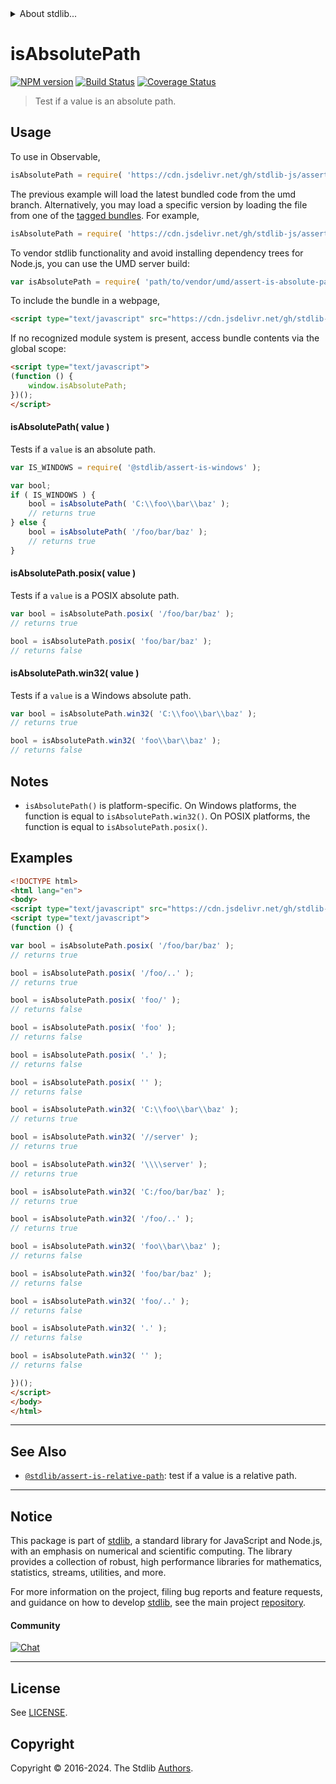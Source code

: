 <!--

@license Apache-2.0

Copyright (c) 2018 The Stdlib Authors.

Licensed under the Apache License, Version 2.0 (the "License");
you may not use this file except in compliance with the License.
You may obtain a copy of the License at

   http://www.apache.org/licenses/LICENSE-2.0

Unless required by applicable law or agreed to in writing, software
distributed under the License is distributed on an "AS IS" BASIS,
WITHOUT WARRANTIES OR CONDITIONS OF ANY KIND, either express or implied.
See the License for the specific language governing permissions and
limitations under the License.

-->


<details>
  <summary>
    About stdlib...
  </summary>
  <p>We believe in a future in which the web is a preferred environment for numerical computation. To help realize this future, we've built stdlib. stdlib is a standard library, with an emphasis on numerical and scientific computation, written in JavaScript (and C) for execution in browsers and in Node.js.</p>
  <p>The library is fully decomposable, being architected in such a way that you can swap out and mix and match APIs and functionality to cater to your exact preferences and use cases.</p>
  <p>When you use stdlib, you can be absolutely certain that you are using the most thorough, rigorous, well-written, studied, documented, tested, measured, and high-quality code out there.</p>
  <p>To join us in bringing numerical computing to the web, get started by checking us out on <a href="https://github.com/stdlib-js/stdlib">GitHub</a>, and please consider <a href="https://opencollective.com/stdlib">financially supporting stdlib</a>. We greatly appreciate your continued support!</p>
</details>

# isAbsolutePath

[![NPM version][npm-image]][npm-url] [![Build Status][test-image]][test-url] [![Coverage Status][coverage-image]][coverage-url] <!-- [![dependencies][dependencies-image]][dependencies-url] -->

> Test if a value is an absolute path.

<section class="intro">

</section>

<!-- /.intro -->



<section class="usage">

## Usage

To use in Observable,

```javascript
isAbsolutePath = require( 'https://cdn.jsdelivr.net/gh/stdlib-js/assert-is-absolute-path@umd/browser.js' )
```
The previous example will load the latest bundled code from the umd branch. Alternatively, you may load a specific version by loading the file from one of the [tagged bundles](https://github.com/stdlib-js/assert-is-absolute-path/tags). For example,

```javascript
isAbsolutePath = require( 'https://cdn.jsdelivr.net/gh/stdlib-js/assert-is-absolute-path@v0.2.2-umd/browser.js' )
```

To vendor stdlib functionality and avoid installing dependency trees for Node.js, you can use the UMD server build:

```javascript
var isAbsolutePath = require( 'path/to/vendor/umd/assert-is-absolute-path/index.js' )
```

To include the bundle in a webpage,

```html
<script type="text/javascript" src="https://cdn.jsdelivr.net/gh/stdlib-js/assert-is-absolute-path@umd/browser.js"></script>
```

If no recognized module system is present, access bundle contents via the global scope:

```html
<script type="text/javascript">
(function () {
    window.isAbsolutePath;
})();
</script>
```

#### isAbsolutePath( value )

Tests if a `value` is an absolute path.

```javascript
var IS_WINDOWS = require( '@stdlib/assert-is-windows' );

var bool;
if ( IS_WINDOWS ) {
    bool = isAbsolutePath( 'C:\\foo\\bar\\baz' );
    // returns true
} else {
    bool = isAbsolutePath( '/foo/bar/baz' );
    // returns true
}
```

#### isAbsolutePath.posix( value )

Tests if a `value` is a POSIX absolute path.

```javascript
var bool = isAbsolutePath.posix( '/foo/bar/baz' );
// returns true

bool = isAbsolutePath.posix( 'foo/bar/baz' );
// returns false
```

#### isAbsolutePath.win32( value )

Tests if a `value` is a Windows absolute path.

```javascript
var bool = isAbsolutePath.win32( 'C:\\foo\\bar\\baz' );
// returns true

bool = isAbsolutePath.win32( 'foo\\bar\\baz' );
// returns false
```

</section>

<!-- /.usage -->

<section class="notes">

## Notes

-   `isAbsolutePath()` is platform-specific. On Windows platforms, the function is equal to `isAbsolutePath.win32()`. On POSIX platforms, the function is equal to `isAbsolutePath.posix()`.

</section>

<!-- /.notes -->

<section class="examples">

## Examples

<!-- eslint no-undef: "error" -->

```html
<!DOCTYPE html>
<html lang="en">
<body>
<script type="text/javascript" src="https://cdn.jsdelivr.net/gh/stdlib-js/assert-is-absolute-path@umd/browser.js"></script>
<script type="text/javascript">
(function () {

var bool = isAbsolutePath.posix( '/foo/bar/baz' );
// returns true

bool = isAbsolutePath.posix( '/foo/..' );
// returns true

bool = isAbsolutePath.posix( 'foo/' );
// returns false

bool = isAbsolutePath.posix( 'foo' );
// returns false

bool = isAbsolutePath.posix( '.' );
// returns false

bool = isAbsolutePath.posix( '' );
// returns false

bool = isAbsolutePath.win32( 'C:\\foo\\bar\\baz' );
// returns true

bool = isAbsolutePath.win32( '//server' );
// returns true

bool = isAbsolutePath.win32( '\\\\server' );
// returns true

bool = isAbsolutePath.win32( 'C:/foo/bar/baz' );
// returns true

bool = isAbsolutePath.win32( '/foo/..' );
// returns true

bool = isAbsolutePath.win32( 'foo\\bar\\baz' );
// returns false

bool = isAbsolutePath.win32( 'foo/bar/baz' );
// returns false

bool = isAbsolutePath.win32( 'foo/..' );
// returns false

bool = isAbsolutePath.win32( '.' );
// returns false

bool = isAbsolutePath.win32( '' );
// returns false

})();
</script>
</body>
</html>
```

</section>

<!-- /.examples -->



<!-- Section for related `stdlib` packages. Do not manually edit this section, as it is automatically populated. -->

<section class="related">

* * *

## See Also

-   <span class="package-name">[`@stdlib/assert-is-relative-path`][@stdlib/assert/is-relative-path]</span><span class="delimiter">: </span><span class="description">test if a value is a relative path.</span>

</section>

<!-- /.related -->

<!-- Section for all links. Make sure to keep an empty line after the `section` element and another before the `/section` close. -->


<section class="main-repo" >

* * *

## Notice

This package is part of [stdlib][stdlib], a standard library for JavaScript and Node.js, with an emphasis on numerical and scientific computing. The library provides a collection of robust, high performance libraries for mathematics, statistics, streams, utilities, and more.

For more information on the project, filing bug reports and feature requests, and guidance on how to develop [stdlib][stdlib], see the main project [repository][stdlib].

#### Community

[![Chat][chat-image]][chat-url]

---

## License

See [LICENSE][stdlib-license].


## Copyright

Copyright &copy; 2016-2024. The Stdlib [Authors][stdlib-authors].

</section>

<!-- /.stdlib -->

<!-- Section for all links. Make sure to keep an empty line after the `section` element and another before the `/section` close. -->

<section class="links">

[npm-image]: http://img.shields.io/npm/v/@stdlib/assert-is-absolute-path.svg
[npm-url]: https://npmjs.org/package/@stdlib/assert-is-absolute-path

[test-image]: https://github.com/stdlib-js/assert-is-absolute-path/actions/workflows/test.yml/badge.svg?branch=v0.2.2
[test-url]: https://github.com/stdlib-js/assert-is-absolute-path/actions/workflows/test.yml?query=branch:v0.2.2

[coverage-image]: https://img.shields.io/codecov/c/github/stdlib-js/assert-is-absolute-path/main.svg
[coverage-url]: https://codecov.io/github/stdlib-js/assert-is-absolute-path?branch=main

<!--

[dependencies-image]: https://img.shields.io/david/stdlib-js/assert-is-absolute-path.svg
[dependencies-url]: https://david-dm.org/stdlib-js/assert-is-absolute-path/main

-->

[chat-image]: https://img.shields.io/gitter/room/stdlib-js/stdlib.svg
[chat-url]: https://app.gitter.im/#/room/#stdlib-js_stdlib:gitter.im

[stdlib]: https://github.com/stdlib-js/stdlib

[stdlib-authors]: https://github.com/stdlib-js/stdlib/graphs/contributors

[cli-section]: https://github.com/stdlib-js/assert-is-absolute-path#cli
[cli-url]: https://github.com/stdlib-js/assert-is-absolute-path/tree/cli
[@stdlib/assert-is-absolute-path]: https://github.com/stdlib-js/assert-is-absolute-path/tree/main

[umd]: https://github.com/umdjs/umd
[es-module]: https://developer.mozilla.org/en-US/docs/Web/JavaScript/Guide/Modules

[deno-url]: https://github.com/stdlib-js/assert-is-absolute-path/tree/deno
[deno-readme]: https://github.com/stdlib-js/assert-is-absolute-path/blob/deno/README.md
[umd-url]: https://github.com/stdlib-js/assert-is-absolute-path/tree/umd
[umd-readme]: https://github.com/stdlib-js/assert-is-absolute-path/blob/umd/README.md
[esm-url]: https://github.com/stdlib-js/assert-is-absolute-path/tree/esm
[esm-readme]: https://github.com/stdlib-js/assert-is-absolute-path/blob/esm/README.md
[branches-url]: https://github.com/stdlib-js/assert-is-absolute-path/blob/main/branches.md

[stdlib-license]: https://raw.githubusercontent.com/stdlib-js/assert-is-absolute-path/main/LICENSE

[standard-streams]: https://en.wikipedia.org/wiki/Standard_streams

[mdn-regexp]: https://developer.mozilla.org/en-US/docs/Web/JavaScript/Guide/Regular_Expressions

<!-- <related-links> -->

[@stdlib/assert/is-relative-path]: https://github.com/stdlib-js/assert-is-relative-path/tree/umd

<!-- </related-links> -->

</section>

<!-- /.links -->
